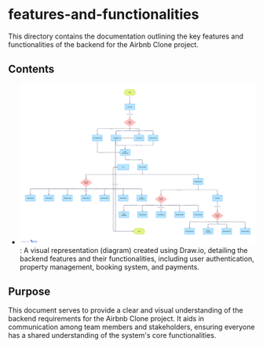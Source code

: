 # features-and-functionalities

This directory contains the documentation outlining the key features and functionalities of the backend for the Airbnb Clone project.

## Contents

* ![alt text](image-1.png): A visual representation (diagram) created using Draw.io, detailing the backend features and their functionalities, including user authentication, property management, booking system, and payments.

## Purpose

This document serves to provide a clear and visual understanding of the backend requirements for the Airbnb Clone project. It aids in communication among team members and stakeholders, ensuring everyone has a shared understanding of the system's core functionalities.
